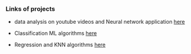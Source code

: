 ### Links of projects
+ data analysis on youtube videos and Neural network application [here](https://colab.research.google.com/drive/1oME4bnok1VJtHnKUwnPCWazz-4MbOPXR?usp=sharing)

+ Classification ML algorithms [here](https://colab.research.google.com/drive/1hSRSnpml--ScaCFBFFWZsi5Q3aPrzT0_?usp=sharing)

+ Regression and KNN algorithms [here](https://colab.research.google.com/drive/17TU6u9vmSqOZp2N1JkDj1qu0iG-K_1BV?usp=sharing)